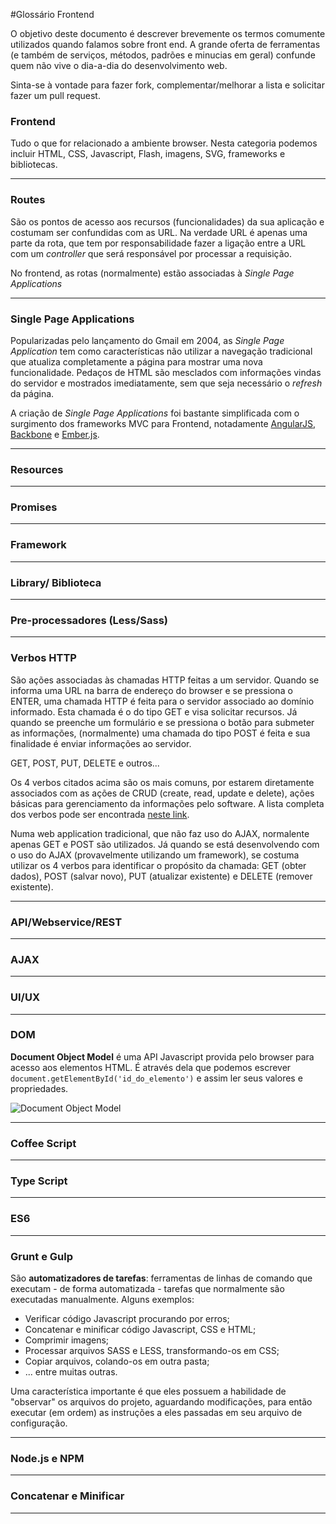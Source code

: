 #Glossário Frontend

O objetivo deste documento é descrever brevemente os termos comumente utilizados quando falamos sobre front end. A grande oferta de ferramentas (e também de serviços, métodos, padrões e minucias em geral) confunde quem não vive o dia-a-dia do desenvolvimento web.

Sinta-se à vontade para fazer fork, complementar/melhorar a lista e solicitar fazer um pull request.

### Frontend
Tudo o que for relacionado a ambiente browser. Nesta categoria podemos incluir HTML, CSS, Javascript, Flash, imagens, SVG, frameworks e bibliotecas.
* * *

### Routes
São os pontos de acesso aos recursos (funcionalidades) da sua aplicação e costumam ser confundidas com as URL. Na verdade URL é apenas uma parte da rota, que tem por responsabilidade fazer a ligação entre a URL  com um *controller* que será responsável por processar a requisição.

No frontend, as rotas (normalmente) estão associadas à *Single Page Applications*
* * *

### Single Page Applications
Popularizadas pelo lançamento do Gmail em 2004, as *Single Page Application* tem como características não utilizar a navegação tradicional que atualiza completamente a página  para mostrar uma nova funcionalidade. Pedaços de HTML são mesclados com informações vindas do servidor e mostrados imediatamente, sem que seja necessário o *refresh* da página.

A criação de *Single Page Applications* foi bastante simplificada com o surgimento dos frameworks MVC para Frontend, notadamente [AngularJS](http://angularjs.org), [Backbone](http://backbonejs.org) e [Ember.js](http://emberjs.com).

* * *

### Resources

* * *

### Promises

* * *

### Framework

* * *

### Library/ Biblioteca

* * *

### Pre-processadores (Less/Sass)

* * *

### Verbos HTTP
São ações associadas às chamadas HTTP feitas a um servidor. Quando se informa uma URL na barra de endereço do browser e se pressiona o ENTER, uma chamada HTTP é feita para o servidor associado ao domínio informado. Esta chamada é o do tipo GET e visa solicitar recursos. Já quando se preenche um formulário e se pressiona o botão para submeter as informações, (normalmente) uma chamada do tipo POST é feita e sua finalidade é enviar informações ao servidor.

GET, POST, PUT, DELETE e outros...

Os 4 verbos citados acima são os mais comuns, por estarem diretamente associados com as ações de CRUD (create, read, update e delete), ações básicas para gerenciamento da informações pelo software. A lista completa dos verbos pode ser encontrada [neste link](http://pt.wikipedia.org/wiki/Hypertext_Transfer_Protocol#M.C3.A9todos).

Numa web application tradicional, que não faz uso do AJAX, normalente apenas GET e POST são utilizados. Já quando se está desenvolvendo com o uso do AJAX (provavelmente utilizando um framework), se costuma utilizar os 4 verbos para identificar o propósito da chamada: GET (obter dados), POST (salvar novo), PUT (atualizar existente) e DELETE (remover existente).

* * *

### API/Webservice/REST

* * *

### AJAX

* * *

### UI/UX

* * *

### DOM
**Document Object Model** é uma API Javascript provida pelo browser para acesso aos elementos HTML. É através dela que podemos escrever `document.getElementById('id_do_elemento')` e assim ler seus valores e propriedades.

![Document Object Model](https://infinit.io/link/Fabio_Vedovelli/8xXK4bW.png) 

* * *

### Coffee Script

* * *

### Type Script

* * *

### ES6

* * *

### Grunt e Gulp
São **automatizadores de tarefas**: ferramentas de linhas de comando que executam - de forma automatizada - tarefas que normalmente são executadas manualmente. Alguns exemplos:

+ Verificar código Javascript procurando por erros;
+ Concatenar e minificar código Javascript, CSS e HTML;
+ Comprimir imagens;
+ Processar arquivos SASS e LESS, transformando-os em CSS;
+ Copiar arquivos, colando-os em outra pasta;
+ ... entre muitas outras.

Uma característica importante é que eles possuem a habilidade de "observar" os arquivos do projeto, aguardando modificações, para então executar (em ordem) as instruções a eles passadas em seu arquivo de configuração.

* * *

### Node.js e NPM

* * *

### Concatenar e Minificar

* * *

